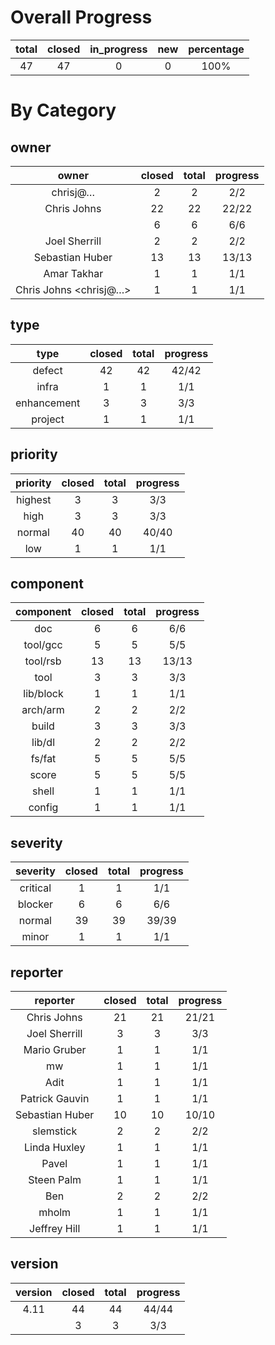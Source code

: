 # Overall Progress
|total|closed|in_progress|new|percentage|
|:---:|:---:|:---:|:---:|:---:|
|47|47|0|0|100%|
# By Category
## owner
|owner|closed|total|progress|
|:---:|:---:|:---:|:---:|
|chrisj@…|2|2|2/2|
|Chris Johns|22|22|22/22|
| |6|6|6/6|
|Joel Sherrill|2|2|2/2|
|Sebastian Huber|13|13|13/13|
|Amar Takhar|1|1|1/1|
|Chris Johns <chrisj@…>|1|1|1/1|
## type
|type|closed|total|progress|
|:---:|:---:|:---:|:---:|
|defect|42|42|42/42|
|infra|1|1|1/1|
|enhancement|3|3|3/3|
|project|1|1|1/1|
## priority
|priority|closed|total|progress|
|:---:|:---:|:---:|:---:|
|highest|3|3|3/3|
|high|3|3|3/3|
|normal|40|40|40/40|
|low|1|1|1/1|
## component
|component|closed|total|progress|
|:---:|:---:|:---:|:---:|
|doc|6|6|6/6|
|tool/gcc|5|5|5/5|
|tool/rsb|13|13|13/13|
|tool|3|3|3/3|
|lib/block|1|1|1/1|
|arch/arm|2|2|2/2|
|build|3|3|3/3|
|lib/dl|2|2|2/2|
|fs/fat|5|5|5/5|
|score|5|5|5/5|
|shell|1|1|1/1|
|config|1|1|1/1|
## severity
|severity|closed|total|progress|
|:---:|:---:|:---:|:---:|
|critical|1|1|1/1|
|blocker|6|6|6/6|
|normal|39|39|39/39|
|minor|1|1|1/1|
## reporter
|reporter|closed|total|progress|
|:---:|:---:|:---:|:---:|
|Chris Johns|21|21|21/21|
|Joel Sherrill|3|3|3/3|
|Mario Gruber|1|1|1/1|
|mw|1|1|1/1|
|Adit|1|1|1/1|
|Patrick Gauvin|1|1|1/1|
|Sebastian Huber|10|10|10/10|
|slemstick|2|2|2/2|
|Linda Huxley|1|1|1/1|
|Pavel|1|1|1/1|
|Steen Palm|1|1|1/1|
|Ben|2|2|2/2|
|mholm|1|1|1/1|
|Jeffrey Hill|1|1|1/1|
## version
|version|closed|total|progress|
|:---:|:---:|:---:|:---:|
|4.11|44|44|44/44|
| |3|3|3/3|
